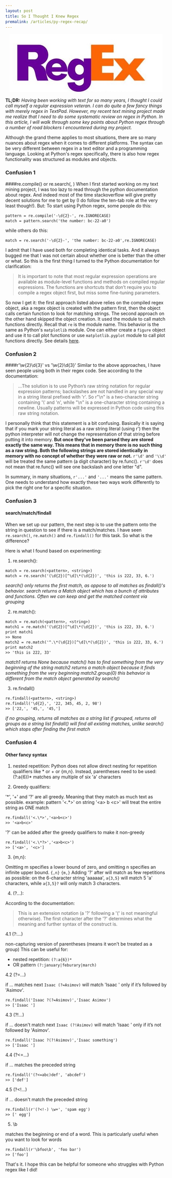 ```yaml
---
layout: post
title: So I Thought I Knew Regex
premalink: /articles/py-regex-recap/
---
```


<p align="center">
<img src="/images/regex.jpg">
</p>

**TL;DR:** _Having been working with text for so many years, I thought I could call myself a regular expression veteran. I can do quite a few fancy things with merely regex in TextPad. However, my recent text mining project made me realize that I need to do some systematic review on regex in Python. In this article, I will walk through some key points about Python regex through a number of road blockers I encountered during my project._

Although the grand theme applies to most situations, there are so many nuances about regex when it comes to different platforms. The syntax can be very different between regex in a text editor and a programming language. Looking at Python's regex specifically, there is also how regex functionality was structured as modules and objects.

### Confusion 1
####re.compile(<pattern>) or re.search(<pattern>, <string>)
When I first started working on my text mining project, I was too lazy to read through the python documentation about regex. And indeed most of the time stackoverflow will give pretty decent solutions for me to get by (I do follow the ten-tab role at the very least though!). But:
To start using Python regex, some people do this:
```
pattern = re.compile('-\d{2}-', re.IGNORECASE)
match = pattern.search('the number: bc-22-a0')
```
while others do this:
```
match = re.search('-\d{2}-', 'the number: bc-22-a0',re.IGNORECASE)
```
I admit that I have used both for completing identical tasks. And it always bugged me that I was not certain about whether one is better than the other or what. So this is the first thing I turned to the Python documentation for clarification:
> It is important to note that most regular expression operations are available as module-level functions and methods on compiled regular expressions. The functions are shortcuts that don’t require you to compile a regex object first, but miss some fine-tuning parameters.

So now I get it: the first approach listed above relies on the compiled regex object, aka a regex object is created with the pattern first, then the object calls certain function to look for matching strings. The second approach on the other hand skipped the object creation. It used the module to call match functions directly. Recall that `re` is the module name. This behavior is the same as Python's `matplotlib` module. One can either create a `figure` object and use it to call plot functions or use `matplotlib.pyplot` module to call plot functions directly. See details [here](https://matplotlib.org/api/pyplot_summary.htmlm).

### Confusion 2
####r'\w{2}\d{3}' vs '\w{2}\d{3}'
Similar to the above approaches, I have seen people using both in their regex code. See according to the documentation:
>...The solution is to use Python’s raw string notation for regular expression patterns; backslashes are not handled in any special way in a string literal prefixed with 'r'. So r"\\n" is a two-character string containing '\\' and 'n', while "\\n" is a one-character string containing a newline. Usually patterns will be expressed in Python code using this raw string notation.

I personally think that this statement is a bit confusing. Basically it is saying that if you mark your string literal as a raw string literal (using r') then the python interpreter will not change the representation of that string before putting it into memory. **But once they've been parsed they are stored exactly the same way. This means that in memory there is no such thing as a raw string. Both the following strings are stored identically in memory with no concept of whether they were raw or not.**
`r'\d'` and `'\\d'` will be treated the same pattern (a digit character) by re.func(). `r'\d'` does not mean that re.func() will see one backslash and one letter "d".

In summary, in many situations, `r'...'` and `'...'` means the same pattern. One needs to understand how exactly these two ways work differently to pick the right one for a specific situation.

### Confusion 3
#### search/match/findall
When we set up our pattern, the next step is to use the pattern onto the string in question to see if there is a match/matches. I have seen `re.search()`, `re.match()` and `re.findall()` for this task. So what is the difference?

Here is what I found based on experimenting:
1. re.search():
```
match = re.search(<pattern>, <string>)
match = re.search('(\d{2})[^\d]\*(\d{2})', 'this is 222, 33, 6.')
```
_search() only returns the first match, as oppose to all matches as findall()'s behavior.
search returns a Match object which has a bunch of attributes and functions. Often we can keep and  get the matched content via grouping_

2. re.match():
```
match = re.match(<pattern>, <string>)
match1 = re.match('(\d{2})[^\d]\*(\d{2})', 'this is 222, 33, 6.')
print match1
>> None
match2 = re.match('^.\*(\d{2})[^\d]\*(\d{2})', 'this is 222, 33, 6.')
print match2
>> 'this is 222, 33'
```
_match1 returns None because match() has to find something from the very
beginning of the string
match2 returns a match object because it finds something from the very
beginning match2.group(0)
this behavior is different from the match object generated by search()_

3. re.findall()
```
re.findall(<pattern>, <string>)
re.findall('\d{2},', '22, 345, 45, 2, 98')
>> ['22,', '45,', '45,']
```
_if no grouping, returns all matches as a string list
if grouped, returns all groups as a string list
findall() will find all existing matches, unlike search() which stops after
finding the first match_

### Confusion 4
#### Other fancy syntax

1. nested repetition:
Python does not allow direct nesting for repetition qualifiers like * or + or {m,n}. Instead, parentheses need to be used:
(?:a{6})* matches any multiple of six 'a' characters

2. Greedy qualifiers:

 '\*', '+' and '?' are all greedy. Meaning that they match as much text as possible.
example:
pattern '<.\*>' on string '\<a\> b \<c\>' will treat the entire string as ONE match
```
re.findall('<.\*>','<a>b<c>')
>> '<a>b<c>'
```
'?' can be added after the greedy qualifiers to make it non-greedy
```
re.findall('<.\*?>','<a>b<c>')
>> ['<a>', '<c>']
```

3. {m,n}:

 Omitting m specifies a lower bound of zero, and omitting n specifies an
infinite upper bound.
`{,n}`
`{m,}`
Adding '?' after will match as few repetitions as possible:
on the 6-character string 'aaaaaa', `a{3,5}` will match 5 'a' characters,
while `a{3,5}?` will only match 3 characters.

4. (?...):

 According to the documentation:

>This is an extension notation (a '?' following a '(' is not meaningful otherwise). The first character after the '?' determines what the meaning and further syntax of the construct is.

4.1 (?:...)

non-capturing version of parentheses (means it won't be treated as a group)
This can be useful for:
* nested repetition:
`(?:a{6})*`
* OR pattern
`(?:january|feburary|march)`

4.2 (?=...)

 if ... matches next
`Isaac (?=Asimov)` will match 'Isaac ' only if it’s followed by 'Asimov'.
```
re.findall('Isaac ?(?=Asimov)','Isaac Asimov')
>> ['Isaac ']
```
4.3 (?!...)

 if ... doesn't match next
`Isaac (?!Asimov)` will match 'Isaac ' only if it’s not followed by 'Asimov'.

```
re.findall('Isaac ?(?!Asimov)','Isaac something')
>> ['Isaac ']
```
4.4 (?<=...)

 if ... matches the preceded string
```
re.findall('(?<=abc)def', 'abcdef')
>> ['def']
```
4.5 (?<!...)

 if ... doesn't match the preceded string
```
re.findall(r'(?<!-) \w+', 'spam egg')
>> [' egg']
```

5. \b

 matches the beginning or end of a word. This is particularly useful when you want to look for words
```
re.findall(r'\bfoo\b', 'foo bar')
>> ['foo']
```

That's it. I hope this can be helpful for someone who struggles with Python regex like I did!
